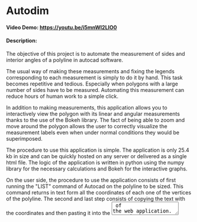 # Autodim
#### Video Demo:  https://youtu.be/i5mnWl2LIO0
#### Description:

The objective of this project is to automate the measurement of sides and interior angles of a polyline in autocad software.

The usual way of making these measurements and fixing the legends corresponding to each measurement is simply to do it by hand. This task becomes repetitive and tedious. Especially when polygons with a large number of sides have to be measured. Automating this measurement can reduce hours of human work to a simple click.

In addition to making measurements, this application allows you to interactively view the polygon with its linear and angular measurements thanks to the use of the Bokeh library. The fact of being able to zoom and move around the polygon allows the user to correctly visualize the measurement labels even when under normal conditions they would be superimposed.

The procedure to use this application is simple. The application is only 25.4 kb in size and can be quickly hosted on any server or delivered as a single html file. The logic of the application is written in python using the numpy library for the necessary calculations and Bokeh for the interactive graphs.

On the user side, the procedure to use the application consists of first running the "LIST" command of Autocad on the polyline to be sized. This command returns in text form all the coordinates of each one of the vertices of the polyline. The second and last step consists of copying the text with the coordinates and then pasting it into the <textarea> of the web application. Once the button "Medir" (Measure in Spanish) is clicked, all the measurements will be calculated and the interactive graph will be created to be able to visualize them.

Thanks to the use of the py-script framework, it was possible to implement this application in such a way that it can work entirely in the user's browser without having to depend on a server, or APIs, or usage fees.

Limitations: the measurement of polylines is limited to polylines at level 0, that is, the differences in the Z coordinates of the vertices will not be taken into account. Eventually the code of this project could be extended to cover those cases. Another limitation is that the polylines must be closed polylines

The main motivation for making this web application was the fact that polyline measurements in autocad were made daily by hand in my workplace. Measuring the sides and internal angles of a polyline or polygon with about 20 or 30 sides can take 10 or 15 minutes. In addition, formatting the measurement labels so that they are visible at a convenient scale is also time consuming. Time is not the only cost of performing this task, but it must also be considered that it is a visually tiring task. For this reason, I believe that this application has the potential to both reduce the human working time necessary to perform tasks that require these measurements and at the same time improve working conditions in terms of occupational health.

Thanks to py-script it was possible to become independent from the use of apis or user-server communication. You can even use the application without an internet connection assuming you have the application's atodim.html file on disk beforehand.

Pablo Manera

La Plata, Buenos Aires, Argentina  28/05/2023